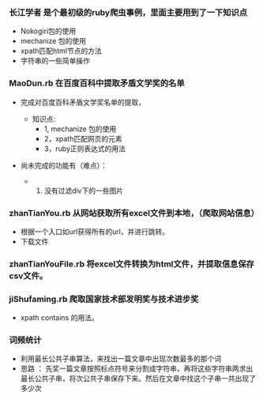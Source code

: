 ### 长江学者 是个最初级的ruby爬虫事例，里面主要用到了一下知识点
* Nokogiri包的使用
* mechanize 包的使用
* xpath匹配html节点的方法
* 字符串的一些简单操作

### MaoDun.rb  在百度百科中提取矛盾文学奖的名单
* 完成对百度百科矛盾文学奖名单的提取，
  * 知识点:
    * 1, mechanize 包的使用
    * 2，xpath匹配网页的元素
    * 3，ruby正则表达式的用法

* 尚未完成的功能有（难点）：
  * 1. 没有过滤div下的一些图片

### zhanTianYou.rb  从网站获取所有excel文件到本地，（爬取网站信息）

* 根据一个入口如url获得所有的url，并进行跳转。
* 下载文件

### zhanTianYouFile.rb 将excel文件转换为html文件，并提取信息保存csv文件。
### jiShufaming.rb  爬取国家技术部发明奖与技术进步奖
* xpath  contains 的用法。

### 词频统计
* 利用最长公共子串算法，来找出一篇文章中出现次数最多的那个词
* 思路  ： 先奖一篇文章按照标点符号来分割成字符串，再将这些字符串两求出最长公共子串，将次公共子串保存下来。然后在文章中找这个子串一共出现了多少次


